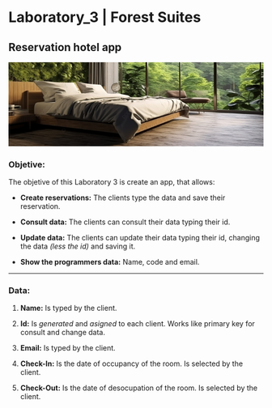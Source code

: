 # Laboratory_3 | Forest Suites

## Reservation hotel app

![Image of a suite in the forest](img/hotel-bedroom.png)

### Objetive:

The objetive of this Laboratory 3 is create an app, that allows:

- **Create reservations:** The clients type the data and save their reservation.

- **Consult data:** The clients can consult their data typing their id.

- **Update data:** The clients can update their data typing their id, changing the data _(less the id)_ and saving it.

- **Show the programmers data:** Name, code and email.

---

### Data:

1. **Name:** Is typed by the client.

2. **Id:** Is _generated_ and _asigned_ to each client. Works like primary key for consult and change data.

3. **Email:** Is typed by the client.

4. **Check-In:** Is the date of occupancy of the room. Is selected by the client.

5. **Check-Out:** Is the date of desocupation of the room. Is selected by the client.